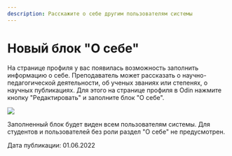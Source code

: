 ```yaml
---
description: Расскажите о себе другим пользователям системы
---
```


# Новый блок "О себе"

На странице профиля у вас появилась возможность заполнить информацию о себе. Преподаватель может рассказать о научно-педагогической деятельности, об ученых званиях или степенях, о научных публикациях. Для этого на странице профиля в Odin нажмите кнопку "Редактировать" и заполните блок "О себе".

![](https://lh3.googleusercontent.com/burL4XmPRwLaCbNIO4J2jTMVeHuT77Tln32No6Xg_cimRMJdxpTI25KZRYGCj3RPh6hLTgoygzbFdF4qOXD8omhTQQZkTmkyEBFxXXQqTqq4vRHHmlAh_2ZMPutGTjRURD7JE1LEPIHZGSgCvA)

Заполненный блок будет виден всем пользователям системы. Для студентов и пользователей без роли раздел "О себе" не предусмотрен.

Дата публикации: 01.06.2022

